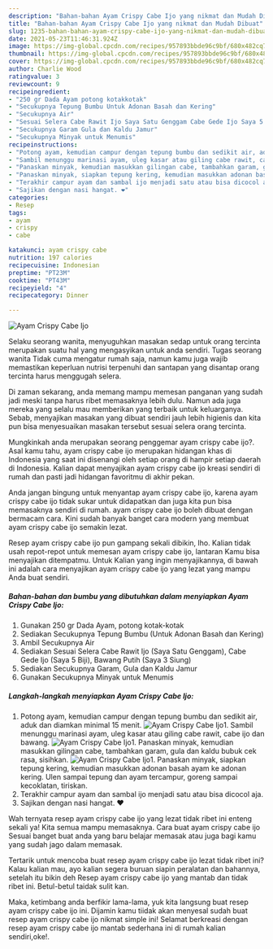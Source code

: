 ```yaml
---
description: "Bahan-bahan Ayam Crispy Cabe Ijo yang nikmat dan Mudah Dibuat"
title: "Bahan-bahan Ayam Crispy Cabe Ijo yang nikmat dan Mudah Dibuat"
slug: 1235-bahan-bahan-ayam-crispy-cabe-ijo-yang-nikmat-dan-mudah-dibuat
date: 2021-05-23T11:46:31.924Z
image: https://img-global.cpcdn.com/recipes/957893bbde96c9bf/680x482cq70/ayam-crispy-cabe-ijo-foto-resep-utama.jpg
thumbnail: https://img-global.cpcdn.com/recipes/957893bbde96c9bf/680x482cq70/ayam-crispy-cabe-ijo-foto-resep-utama.jpg
cover: https://img-global.cpcdn.com/recipes/957893bbde96c9bf/680x482cq70/ayam-crispy-cabe-ijo-foto-resep-utama.jpg
author: Charlie Wood
ratingvalue: 3
reviewcount: 9
recipeingredient:
- "250 gr Dada Ayam potong kotakkotak"
- "Secukupnya Tepung Bumbu Untuk Adonan Basah dan Kering"
- "Secukupnya Air"
- "Sesuai Selera Cabe Rawit Ijo Saya Satu Genggam Cabe Gede Ijo Saya 5 Biji Bawang Putih Saya 3 Siung"
- "Secukupnya Garam Gula dan Kaldu Jamur"
- "Secukupnya Minyak untuk Menumis"
recipeinstructions:
- "Potong ayam, kemudian campur dengan tepung bumbu dan sedikit air, aduk dan diamkan minimal 15 menit."
- "Sambil menunggu marinasi ayam, uleg kasar atau giling cabe rawit, cabe ijo dan bawang."
- "Panaskan minyak, kemudian masukkan gilingan cabe, tambahkan garam, gula dan kaldu bubuk cek rasa, sisihkan."
- "Panaskan minyak, siapkan tepung kering, kemudian masukkan adonan basah ayam ke adonan kering. Ulen sampai tepung dan ayam tercampur, goreng sampai kecoklatan, tiriskan."
- "Terakhir campur ayam dan sambal ijo menjadi satu atau bisa dicocol aja."
- "Sajikan dengan nasi hangat. ❤️"
categories:
- Resep
tags:
- ayam
- crispy
- cabe

katakunci: ayam crispy cabe 
nutrition: 197 calories
recipecuisine: Indonesian
preptime: "PT23M"
cooktime: "PT43M"
recipeyield: "4"
recipecategory: Dinner

---
```



![Ayam Crispy Cabe Ijo](https://img-global.cpcdn.com/recipes/957893bbde96c9bf/680x482cq70/ayam-crispy-cabe-ijo-foto-resep-utama.jpg)

Selaku seorang wanita, menyuguhkan masakan sedap untuk orang tercinta merupakan suatu hal yang mengasyikan untuk anda sendiri. Tugas seorang  wanita Tidak cuma mengatur rumah saja, namun kamu juga wajib memastikan keperluan nutrisi terpenuhi dan santapan yang disantap orang tercinta harus menggugah selera.

Di zaman  sekarang, anda memang mampu memesan panganan yang sudah jadi meski tanpa harus ribet memasaknya lebih dulu. Namun ada juga mereka yang selalu mau memberikan yang terbaik untuk keluarganya. Sebab, menyajikan masakan yang dibuat sendiri jauh lebih higienis dan kita pun bisa menyesuaikan masakan tersebut sesuai selera orang tercinta. 



Mungkinkah anda merupakan seorang penggemar ayam crispy cabe ijo?. Asal kamu tahu, ayam crispy cabe ijo merupakan hidangan khas di Indonesia yang saat ini disenangi oleh setiap orang di hampir setiap daerah di Indonesia. Kalian dapat menyajikan ayam crispy cabe ijo kreasi sendiri di rumah dan pasti jadi hidangan favoritmu di akhir pekan.

Anda jangan bingung untuk menyantap ayam crispy cabe ijo, karena ayam crispy cabe ijo tidak sukar untuk didapatkan dan juga kita pun bisa memasaknya sendiri di rumah. ayam crispy cabe ijo boleh dibuat dengan bermacam cara. Kini sudah banyak banget cara modern yang membuat ayam crispy cabe ijo semakin lezat.

Resep ayam crispy cabe ijo pun gampang sekali dibikin, lho. Kalian tidak usah repot-repot untuk memesan ayam crispy cabe ijo, lantaran Kamu bisa menyajikan ditempatmu. Untuk Kalian yang ingin menyajikannya, di bawah ini adalah cara menyajikan ayam crispy cabe ijo yang lezat yang mampu Anda buat sendiri.

<!--inarticleads1-->

##### Bahan-bahan dan bumbu yang dibutuhkan dalam menyiapkan Ayam Crispy Cabe Ijo:

1. Gunakan 250 gr Dada Ayam, potong kotak-kotak
1. Sediakan Secukupnya Tepung Bumbu (Untuk Adonan Basah dan Kering)
1. Ambil Secukupnya Air
1. Sediakan Sesuai Selera Cabe Rawit Ijo (Saya Satu Genggam), Cabe Gede Ijo (Saya 5 Biji), Bawang Putih (Saya 3 Siung)
1. Sediakan Secukupnya Garam, Gula dan Kaldu Jamur
1. Gunakan Secukupnya Minyak untuk Menumis




<!--inarticleads2-->

##### Langkah-langkah menyiapkan Ayam Crispy Cabe Ijo:

1. Potong ayam, kemudian campur dengan tepung bumbu dan sedikit air, aduk dan diamkan minimal 15 menit.
<img src="https://img-global.cpcdn.com/steps/a5252a5571082399/160x128cq70/ayam-crispy-cabe-ijo-langkah-memasak-1-foto.jpg" alt="Ayam Crispy Cabe Ijo">1. Sambil menunggu marinasi ayam, uleg kasar atau giling cabe rawit, cabe ijo dan bawang.
<img src="https://img-global.cpcdn.com/steps/537cab65177778c2/160x128cq70/ayam-crispy-cabe-ijo-langkah-memasak-2-foto.jpg" alt="Ayam Crispy Cabe Ijo">1. Panaskan minyak, kemudian masukkan gilingan cabe, tambahkan garam, gula dan kaldu bubuk cek rasa, sisihkan.
<img src="https://img-global.cpcdn.com/steps/176cf3fc11015493/160x128cq70/ayam-crispy-cabe-ijo-langkah-memasak-3-foto.jpg" alt="Ayam Crispy Cabe Ijo">1. Panaskan minyak, siapkan tepung kering, kemudian masukkan adonan basah ayam ke adonan kering. Ulen sampai tepung dan ayam tercampur, goreng sampai kecoklatan, tiriskan.
1. Terakhir campur ayam dan sambal ijo menjadi satu atau bisa dicocol aja.
1. Sajikan dengan nasi hangat. ❤️




Wah ternyata resep ayam crispy cabe ijo yang lezat tidak ribet ini enteng sekali ya! Kita semua mampu memasaknya. Cara buat ayam crispy cabe ijo Sesuai banget buat anda yang baru belajar memasak atau juga bagi kamu yang sudah jago dalam memasak.

Tertarik untuk mencoba buat resep ayam crispy cabe ijo lezat tidak ribet ini? Kalau kalian mau, ayo kalian segera buruan siapin peralatan dan bahannya, setelah itu bikin deh Resep ayam crispy cabe ijo yang mantab dan tidak ribet ini. Betul-betul taidak sulit kan. 

Maka, ketimbang anda berfikir lama-lama, yuk kita langsung buat resep ayam crispy cabe ijo ini. Dijamin kamu tiidak akan menyesal sudah buat resep ayam crispy cabe ijo nikmat simple ini! Selamat berkreasi dengan resep ayam crispy cabe ijo mantab sederhana ini di rumah kalian sendiri,oke!.

